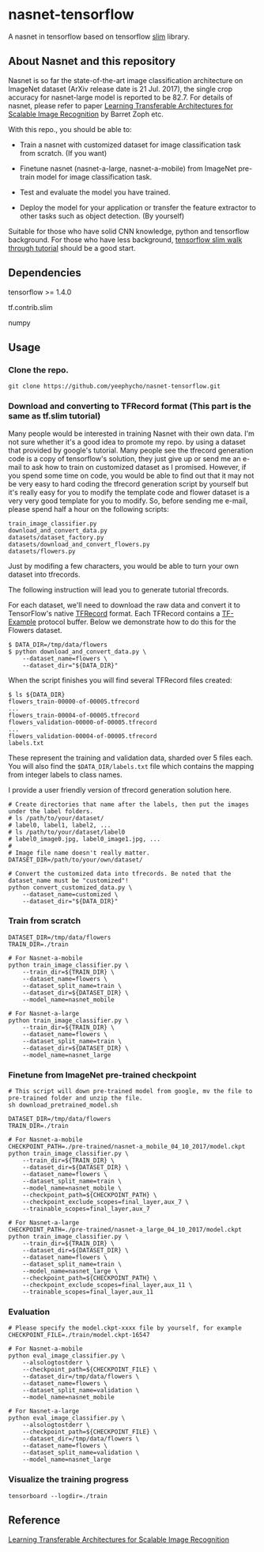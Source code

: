 # nasnet-tensorflow

A nasnet in tensorflow based on tensorflow [slim](https://github.com/tensorflow/models/tree/master/research/slim) library.


## About Nasnet and this repository

Nasnet is so far the state-of-the-art image classification architecture on ImageNet dataset (ArXiv release date is 21 Jul. 2017), the single crop accuracy for nasnet-large model is reported to be 82.7. For details of nasnet, please refer to paper [Learning Transferable Architectures for Scalable Image Recognition](https://arxiv.org/abs/1707.07012) by Barret Zoph etc.

With this repo., you should be able to:

- Train a nasnet with customized dataset for image classification task from scratch. (If you want)

- Finetune nasnet (nasnet-a-large, nasnet-a-mobile) from ImageNet pre-train model for image classification task.

- Test and evaluate the model you have trained.

- Deploy the model for your application or transfer the feature extractor to other tasks such as object detection. (By yourself)

Suitable for those who have solid CNN knowledge, python and tensorflow background. For those who have less background, [tensorflow slim walk through tutorial](https://github.com/tensorflow/models/blob/master/research/slim/slim_walkthrough.ipynb) should be a good start.


## Dependencies
tensorflow >= 1.4.0

tf.contrib.slim

numpy


## Usage
### Clone the repo.
```shell
git clone https://github.com/yeephycho/nasnet-tensorflow.git
```

### Download and converting to TFRecord format (This part is the same as tf.slim tutorial)
Many people would be interested in training Nasnet with their own data. I'm not sure whether it's a good idea to promote my repo. by using a dataset that provided by google's tutorial. Many people see the tfrecord generation code is a copy of tensorflow's solution, they just give up or send me an e-mail to ask how to train on customized dataset as I promised. However, if you spend some time on code, you would be able to find out that it may not be very easy to hard coding the tfrecord generation script by yourself but it's really easy for you to modify the template code and flower dataset is a very very good template for you to modify. So, before sending me e-mail, please spend half a hour on the following scripts:
```shell
train_image_classifier.py
download_and_convert_data.py
datasets/dataset_factory.py
datasets/download_and_convert_flowers.py
datasets/flowers.py
```
Just by modifing a few characters, you would be able to turn your own dataset into tfrecords.

The following instruction will lead you to generate tutorial tfrecords.

For each dataset, we'll need to download the raw data and convert it to
TensorFlow's native
[TFRecord](https://www.tensorflow.org/versions/r0.10/api_docs/python/python_io.html#tfrecords-format-details)
format. Each TFRecord contains a
[TF-Example](https://github.com/tensorflow/tensorflow/blob/r0.10/tensorflow/core/example/example.proto)
protocol buffer. Below we demonstrate how to do this for the Flowers dataset.

```shell
$ DATA_DIR=/tmp/data/flowers
$ python download_and_convert_data.py \
    --dataset_name=flowers \
    --dataset_dir="${DATA_DIR}"
```

When the script finishes you will find several TFRecord files created:

```shell
$ ls ${DATA_DIR}
flowers_train-00000-of-00005.tfrecord
...
flowers_train-00004-of-00005.tfrecord
flowers_validation-00000-of-00005.tfrecord
...
flowers_validation-00004-of-00005.tfrecord
labels.txt
```

These represent the training and validation data, sharded over 5 files each.
You will also find the `$DATA_DIR/labels.txt` file which contains the mapping
from integer labels to class names.

I provide a user friendly version of tfrecord generation solution here.
```shell
# Create directories that name after the labels, then put the images under the label folders.
# ls /path/to/your/dataset/
# label0, label1, label2, ...
# ls /path/to/your/dataset/label0
# label0_image0.jpg, label0_image1.jpg, ...
#
# Image file name doesn't really matter.
DATASET_DIR=/path/to/your/own/dataset/

# Convert the customized data into tfrecords. Be noted that the dataset_name must be "customized"!
python convert_customized_data.py \
    --dataset_name=customized \
    --dataset_dir="${DATA_DIR}"
```

### Train from scratch
```shell
DATASET_DIR=/tmp/data/flowers
TRAIN_DIR=./train

# For Nasnet-a-mobile
python train_image_classifier.py \
    --train_dir=${TRAIN_DIR} \
    --dataset_name=flowers \
    --dataset_split_name=train \
    --dataset_dir=${DATASET_DIR} \
    --model_name=nasnet_mobile

# For Nasnet-a-large
python train_image_classifier.py \
    --train_dir=${TRAIN_DIR} \
    --dataset_name=flowers \
    --dataset_split_name=train \
    --dataset_dir=${DATASET_DIR} \
    --model_name=nasnet_large
```

### Finetune from ImageNet pre-trained checkpoint
```shell
# This script will down pre-trained model from google, mv the file to pre-trained folder and unzip the file.
sh download_pretrained_model.sh

DATASET_DIR=/tmp/data/flowers
TRAIN_DIR=./train

# For Nasnet-a-mobile
CHECKPOINT_PATH=./pre-trained/nasnet-a_mobile_04_10_2017/model.ckpt
python train_image_classifier.py \
    --train_dir=${TRAIN_DIR} \
    --dataset_dir=${DATASET_DIR} \
    --dataset_name=flowers \
    --dataset_split_name=train \
    --model_name=nasnet_mobile \
    --checkpoint_path=${CHECKPOINT_PATH} \
    --checkpoint_exclude_scopes=final_layer,aux_7 \
    --trainable_scopes=final_layer,aux_7

# For Nasnet-a-large
CHECKPOINT_PATH=./pre-trained/nasnet-a_large_04_10_2017/model.ckpt
python train_image_classifier.py \
    --train_dir=${TRAIN_DIR} \
    --dataset_dir=${DATASET_DIR} \
    --dataset_name=flowers \
    --dataset_split_name=train \
    --model_name=nasnet_large \
    --checkpoint_path=${CHECKPOINT_PATH} \
    --checkpoint_exclude_scopes=final_layer,aux_11 \
    --trainable_scopes=final_layer,aux_11
```

### Evaluation
```shell
# Please specify the model.ckpt-xxxx file by yourself, for example
CHECKPOINT_FILE=./train/model.ckpt-16547

# For Nasnet-a-mobile
python eval_image_classifier.py \
    --alsologtostderr \
    --checkpoint_path=${CHECKPOINT_FILE} \
    --dataset_dir=/tmp/data/flowers \
    --dataset_name=flowers \
    --dataset_split_name=validation \
    --model_name=nasnet_mobile

# For Nasnet-a-large
python eval_image_classifier.py \
    --alsologtostderr \
    --checkpoint_path=${CHECKPOINT_FILE} \
    --dataset_dir=/tmp/data/flowers \
    --dataset_name=flowers \
    --dataset_split_name=validation \
    --model_name=nasnet_large
```

### Visualize the training progress
```shell
tensorboard --logdir=./train
```

## Reference
[Learning Transferable Architectures for Scalable Image Recognition](https://arxiv.org/abs/1707.07012)

